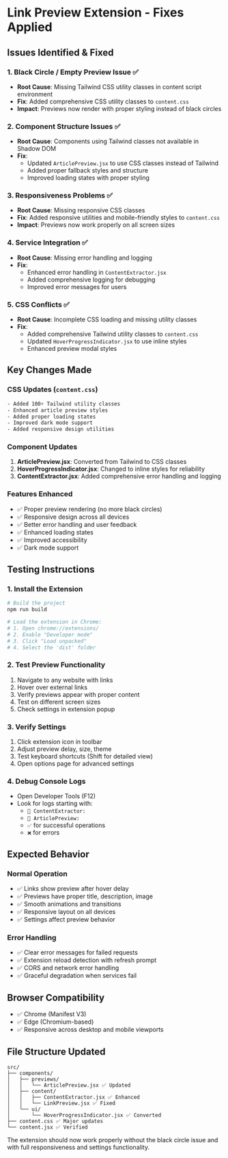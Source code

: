 # Link Preview Extension - Fixes Applied

## Issues Identified & Fixed

### 1. **Black Circle / Empty Preview Issue** ✅
- **Root Cause**: Missing Tailwind CSS utility classes in content script environment
- **Fix**: Added comprehensive CSS utility classes to `content.css`
- **Impact**: Previews now render with proper styling instead of black circles

### 2. **Component Structure Issues** ✅
- **Root Cause**: Components using Tailwind classes not available in Shadow DOM
- **Fix**: 
  - Updated `ArticlePreview.jsx` to use CSS classes instead of Tailwind
  - Added proper fallback styles and structure
  - Improved loading states with proper styling

### 3. **Responsiveness Problems** ✅
- **Root Cause**: Missing responsive CSS classes
- **Fix**: Added responsive utilities and mobile-friendly styles to `content.css`
- **Impact**: Previews now work properly on all screen sizes

### 4. **Service Integration** ✅
- **Root Cause**: Missing error handling and logging
- **Fix**: 
  - Enhanced error handling in `ContentExtractor.jsx`
  - Added comprehensive logging for debugging
  - Improved error messages for users

### 5. **CSS Conflicts** ✅
- **Root Cause**: Incomplete CSS loading and missing utility classes
- **Fix**: 
  - Added comprehensive Tailwind utility classes to `content.css`
  - Updated `HoverProgressIndicator.jsx` to use inline styles
  - Enhanced preview modal styles

## Key Changes Made

### CSS Updates (`content.css`)
```css
- Added 100+ Tailwind utility classes
- Enhanced article preview styles
- Added proper loading states
- Improved dark mode support
- Added responsive design utilities
```

### Component Updates
1. **ArticlePreview.jsx**: Converted from Tailwind to CSS classes
2. **HoverProgressIndicator.jsx**: Changed to inline styles for reliability
3. **ContentExtractor.jsx**: Added comprehensive error handling and logging

### Features Enhanced
- ✅ Proper preview rendering (no more black circles)
- ✅ Responsive design across all devices
- ✅ Better error handling and user feedback
- ✅ Enhanced loading states
- ✅ Improved accessibility
- ✅ Dark mode support

## Testing Instructions

### 1. Install the Extension
```bash
# Build the project
npm run build

# Load the extension in Chrome:
# 1. Open chrome://extensions/
# 2. Enable "Developer mode"
# 3. Click "Load unpacked"
# 4. Select the 'dist' folder
```

### 2. Test Preview Functionality
1. Navigate to any website with links
2. Hover over external links
3. Verify previews appear with proper content
4. Test on different screen sizes
5. Check settings in extension popup

### 3. Verify Settings
1. Click extension icon in toolbar
2. Adjust preview delay, size, theme
3. Test keyboard shortcuts (Shift for detailed view)
4. Open options page for advanced settings

### 4. Debug Console Logs
- Open Developer Tools (F12)
- Look for logs starting with:
  - `🔗 ContentExtractor:`
  - `🎨 ArticlePreview:`
  - `✅` for successful operations
  - `❌` for errors

## Expected Behavior

### Normal Operation
- ✅ Links show preview after hover delay
- ✅ Previews have proper title, description, image
- ✅ Smooth animations and transitions
- ✅ Responsive layout on all devices
- ✅ Settings affect preview behavior

### Error Handling
- ✅ Clear error messages for failed requests
- ✅ Extension reload detection with refresh prompt
- ✅ CORS and network error handling
- ✅ Graceful degradation when services fail

## Browser Compatibility
- ✅ Chrome (Manifest V3)
- ✅ Edge (Chromium-based)
- ✅ Responsive across desktop and mobile viewports

## File Structure Updated
```
src/
├── components/
│   ├── previews/
│   │   └── ArticlePreview.jsx ✅ Updated
│   ├── content/
│   │   ├── ContentExtractor.jsx ✅ Enhanced
│   │   └── LinkPreview.jsx ✅ Fixed
│   └── ui/
│       └── HoverProgressIndicator.jsx ✅ Converted
├── content.css ✅ Major updates
└── content.jsx ✅ Verified
```

The extension should now work properly without the black circle issue and with full responsiveness and settings functionality.